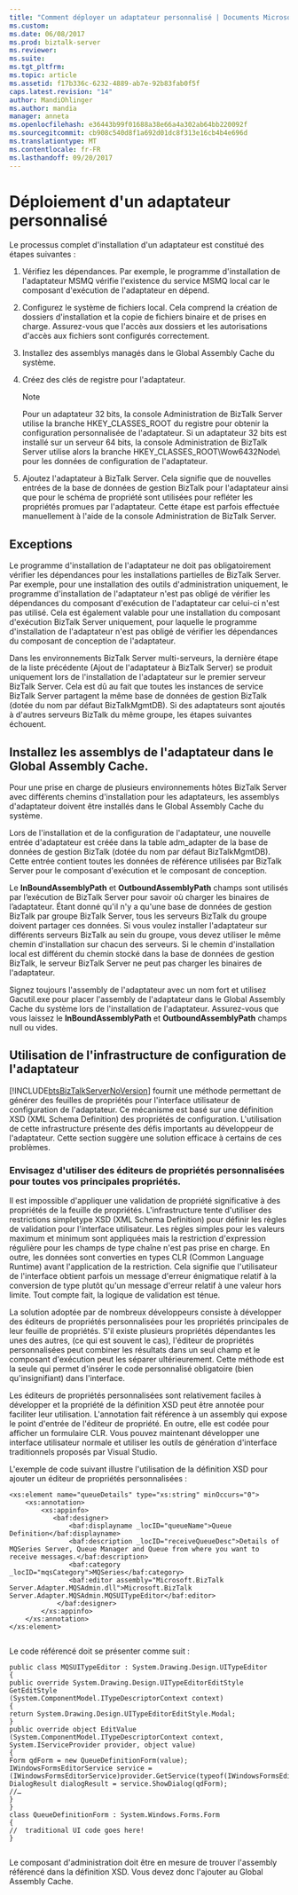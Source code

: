 ```yaml
---
title: "Comment déployer un adaptateur personnalisé | Documents Microsoft"
ms.custom: 
ms.date: 06/08/2017
ms.prod: biztalk-server
ms.reviewer: 
ms.suite: 
ms.tgt_pltfrm: 
ms.topic: article
ms.assetid: f17b336c-6232-4889-ab7e-92b83fab0f5f
caps.latest.revision: "14"
author: MandiOhlinger
ms.author: mandia
manager: anneta
ms.openlocfilehash: e36443b99f01688a38e66a4a302ab64bb220092f
ms.sourcegitcommit: cb908c540d8f1a692d01dc8f313e16cb4b4e696d
ms.translationtype: MT
ms.contentlocale: fr-FR
ms.lasthandoff: 09/20/2017
---
```

# <a name="how-to-deploy-a-custom-adapter"></a>Déploiement d'un adaptateur personnalisé
Le processus complet d'installation d'un adaptateur est constitué des étapes suivantes :  
  
1.  Vérifiez les dépendances. Par exemple, le programme d'installation de l'adaptateur MSMQ vérifie l'existence du service MSMQ local car le composant d'exécution de l'adaptateur en dépend.  
  
2.  Configurez le système de fichiers local. Cela comprend la création de dossiers d'installation et la copie de fichiers binaire et de prises en charge. Assurez-vous que l'accès aux dossiers et les autorisations d'accès aux fichiers sont configurés correctement.  
  
3.  Installez des assemblys managés dans le Global Assembly Cache du système.  
  
4.  Créez des clés de registre pour l'adaptateur.  
  
    > [!NOTE]
    >  Pour un adaptateur 32 bits, la console Administration de BizTalk Server utilise la branche HKEY_CLASSES_ROOT du registre pour obtenir la configuration personnalisée de l'adaptateur.  Si un adaptateur 32 bits est installé sur un serveur 64 bits, la console Administration de BizTalk Server utilise alors la branche HKEY_CLASSES_ROOT\Wow6432Node\ pour les données de configuration de l'adaptateur.  
  
5.  Ajoutez l'adaptateur à BizTalk Server. Cela signifie que de nouvelles entrées de la base de données de gestion BizTalk pour l'adaptateur ainsi que pour le schéma de propriété sont utilisées pour refléter les propriétés promues par l'adaptateur. Cette étape est parfois effectuée manuellement à l'aide de la console Administration de BizTalk Server.  
  
## <a name="exceptions"></a>Exceptions  
 Le programme d'installation de l'adaptateur ne doit pas obligatoirement vérifier les dépendances pour les installations partielles de BizTalk Server. Par exemple, pour une installation des outils d'administration uniquement, le programme d'installation de l'adaptateur n'est pas obligé de vérifier les dépendances du composant d'exécution de l'adaptateur car celui-ci n'est pas utilisé. Cela est également valable pour une installation du composant d'exécution BizTalk Server uniquement, pour laquelle le programme d'installation de l'adaptateur n'est pas obligé de vérifier les dépendances du composant de conception de l'adaptateur.  
  
 Dans les environnements BizTalk Server multi-serveurs, la dernière étape de la liste précédente (Ajout de l'adaptateur à BizTalk Server) se produit uniquement lors de l'installation de l'adaptateur sur le premier serveur BizTalk Server. Cela est dû au fait que toutes les instances de service BizTalk Server  partagent la même base de données de gestion BizTalk (dotée du nom par défaut BizTalkMgmtDB). Si des adaptateurs sont ajoutés à d'autres serveurs BizTalk du même groupe, les étapes suivantes échouent.  
  
## <a name="install-the-adapter-assemblies-into-the-global-assembly-cache"></a>Installez les assemblys de l'adaptateur dans le Global Assembly Cache.  
 Pour une prise en charge de plusieurs environnements hôtes BizTalk Server avec différents chemins d'installation pour les adaptateurs, les assemblys d'adaptateur doivent être installés dans le Global Assembly Cache du système.  
  
 Lors de l'installation et de la configuration de l'adaptateur, une nouvelle entrée d'adaptateur est créée dans la table adm_adapter de la base de données de gestion BizTalk (dotée du nom par défaut BizTalkMgmtDB). Cette entrée contient toutes les données de référence utilisées par BizTalk Server pour le composant d'exécution et le composant de conception.  
  
 Le **InBoundAssemblyPath** et **OutboundAssemblyPath** champs sont utilisés par l’exécution de BizTalk Server pour savoir où charger les binaires de l’adaptateur. Étant donné qu'il n'y a qu'une base de données de gestion BizTalk par groupe BizTalk Server, tous les serveurs BizTalk du groupe doivent partager ces données. Si vous voulez installer l'adaptateur sur différents serveurs BizTalk au sein du groupe, vous devez utiliser le même chemin d'installation sur chacun des serveurs. Si le chemin d'installation local est différent du chemin stocké dans la base de données de gestion BizTalk, le serveur BizTalk Server ne peut pas charger les binaires de l'adaptateur.  
  
 Signez toujours l'assembly de l'adaptateur avec un nom fort et utilisez Gacutil.exe pour placer l'assembly de l'adaptateur dans le Global Assembly Cache du système lors de l'installation de l'adaptateur. Assurez-vous que vous laissez le **InBoundAssemblyPath** et **OutboundAssemblyPath** champs null ou vides.  
  
## <a name="using-the-framework-for-adapter-configuration"></a>Utilisation de l'infrastructure de configuration de l'adaptateur  
 [!INCLUDE[btsBizTalkServerNoVersion](../includes/btsbiztalkservernoversion-md.md)] fournit une méthode permettant de générer des feuilles de propriétés pour l'interface utilisateur de configuration de l'adaptateur. Ce mécanisme est basé sur une définition XSD (XML Schema Definition) des propriétés de configuration. L'utilisation de cette infrastructure présente des défis importants au développeur de l'adaptateur. Cette section suggère une solution efficace à certains de ces problèmes.  
  
### <a name="consider-custom-property-editors-for-all-your-key-properties"></a>Envisagez d'utiliser des éditeurs de propriétés personnalisées pour toutes vos principales propriétés.  
 Il est impossible d'appliquer une validation de propriété significative à des propriétés de la feuille de propriétés. L'infrastructure tente d'utiliser des restrictions simpletype XSD (XML Schema Definition) pour définir les règles de validation pour l'interface utilisateur. Les règles simples pour les valeurs maximum et minimum sont appliquées mais la restriction d'expression régulière pour les champs de type chaîne n'est pas prise en charge. En outre, les données sont converties en types CLR (Common Language Runtime) avant l'application de la restriction. Cela signifie que l'utilisateur de l'interface obtient parfois un message d'erreur énigmatique relatif à la conversion de type plutôt qu'un message d'erreur relatif à une valeur hors limite. Tout compte fait, la logique de validation est ténue.  
  
 La solution adoptée par de nombreux développeurs consiste à développer des éditeurs de propriétés personnalisées pour les propriétés principales de leur feuille de propriétés. S'il existe plusieurs propriétés dépendantes les unes des autres, (ce qui est souvent le cas), l'éditeur de propriétés personnalisées peut combiner les résultats dans un seul champ et le composant d'exécution peut les séparer ultérieurement. Cette méthode est la seule qui permet d'insérer le code personnalisé obligatoire (bien qu'insignifiant) dans l'interface.  
  
 Les éditeurs de propriétés personnalisées sont relativement faciles à développer et la propriété de la définition XSD peut être annotée pour faciliter leur utilisation. L'annotation fait référence à un assembly qui expose le point d'entrée de l'éditeur de propriété. En outre, elle est codée pour afficher un formulaire CLR. Vous pouvez maintenant développer une interface utilisateur normale et utiliser les outils de génération d'interface traditionnels proposés par Visual Studio.  
  
 L'exemple de code suivant illustre l'utilisation de la définition XSD pour ajouter un éditeur de propriétés personnalisées :  
  
```  
<xs:element name="queueDetails" type="xs:string" minOccurs="0">  
    <xs:annotation>  
        <xs:appinfo>  
           <baf:designer>  
               <baf:displayname _locID="queueName">Queue Definition</baf:displayname>  
               <baf:description _locID="receiveQueueDesc">Details of MQSeries Server, Queue Manager and Queue from where you want to receive messages.</baf:description>  
               <baf:category _locID="mqsCategory">MQSeries</baf:category>  
               <baf:editor assembly="Microsoft.BizTalk Server.Adapter.MQSAdmin.dll">Microsoft.BizTalk Server.Adapter.MQSAdmin.MQSUITypeEditor</baf:editor>  
            </baf:designer>  
        </xs:appinfo>  
    </xs:annotation>  
</xs:element>  
  
```  
  
 Le code référencé doit se présenter comme suit :  
  
```  
public class MQSUITypeEditor : System.Drawing.Design.UITypeEditor  
{  
public override System.Drawing.Design.UITypeEditorEditStyle GetEditStyle  
(System.ComponentModel.ITypeDescriptorContext context)   
{  
return System.Drawing.Design.UITypeEditorEditStyle.Modal;  
}  
public override object EditValue (System.ComponentModel.ITypeDescriptorContext context,  
System.IServiceProvider provider, object value)   
{  
Form qdForm = new QueueDefinitionForm(value);  
IWindowsFormsEditorService service =   
(IWindowsFormsEditorService)provider.GetService(typeof(IWindowsFormsEditorService));  
DialogResult dialogResult = service.ShowDialog(qdForm);  
//…  
}  
}  
class QueueDefinitionForm : System.Windows.Forms.Form   
{  
//  traditional UI code goes here!  
}  
  
```  
  
 Le composant d'administration doit être en mesure de trouver l'assembly référencé dans la définition XSD. Vous devez donc l'ajouter au Global Assembly Cache.